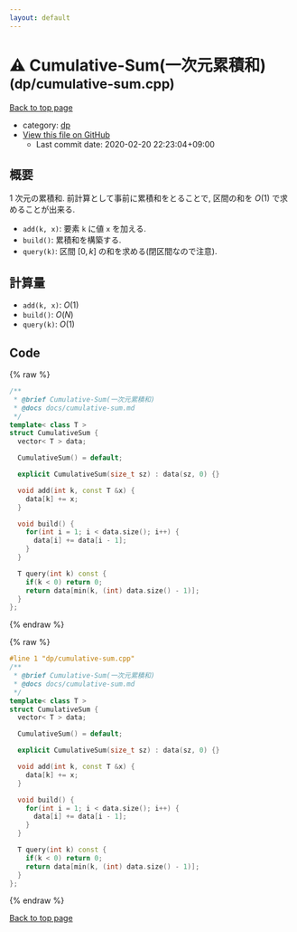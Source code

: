 ```yaml
---
layout: default
---
```


<!-- mathjax config similar to math.stackexchange -->
<script type="text/javascript" async
  src="https://cdnjs.cloudflare.com/ajax/libs/mathjax/2.7.5/MathJax.js?config=TeX-MML-AM_CHTML">
</script>
<script type="text/x-mathjax-config">
  MathJax.Hub.Config({
    TeX: { equationNumbers: { autoNumber: "AMS" }},
    tex2jax: {
      inlineMath: [ ['$','$'] ],
      processEscapes: true
    },
    "HTML-CSS": { matchFontHeight: false },
    displayAlign: "left",
    displayIndent: "2em"
  });
</script>

<script type="text/javascript" src="https://cdnjs.cloudflare.com/ajax/libs/jquery/3.4.1/jquery.min.js"></script>
<script src="https://cdn.jsdelivr.net/npm/jquery-balloon-js@1.1.2/jquery.balloon.min.js" integrity="sha256-ZEYs9VrgAeNuPvs15E39OsyOJaIkXEEt10fzxJ20+2I=" crossorigin="anonymous"></script>
<script type="text/javascript" src="../../assets/js/copy-button.js"></script>
<link rel="stylesheet" href="../../assets/css/copy-button.css" />


# :warning: Cumulative-Sum(一次元累積和) <small>(dp/cumulative-sum.cpp)</small>

<a href="../../index.html">Back to top page</a>

* category: <a href="../../index.html#95687afb5d9a2a9fa39038f991640b0c">dp</a>
* <a href="{{ site.github.repository_url }}/blob/master/dp/cumulative-sum.cpp">View this file on GitHub</a>
    - Last commit date: 2020-02-20 22:23:04+09:00




## 概要

$1$ 次元の累積和. 前計算として事前に累積和をとることで, 区間の和を $O(1)$ で求めることが出来る.

* `add(k, x)`: 要素 `k` に値 `x` を加える.
* `build()`: 累積和を構築する.
* `query(k)`: 区間 $[0, k]$ の和を求める(閉区間なので注意).

## 計算量

* `add(k, x)`: $O(1)$
* `build()`: $O(N)$
* `query(k)`: $O(1)$


## Code

<a id="unbundled"></a>
{% raw %}
```cpp
/**
 * @brief Cumulative-Sum(一次元累積和)
 * @docs docs/cumulative-sum.md
 */
template< class T >
struct CumulativeSum {
  vector< T > data;

  CumulativeSum() = default;

  explicit CumulativeSum(size_t sz) : data(sz, 0) {}

  void add(int k, const T &x) {
    data[k] += x;
  }

  void build() {
    for(int i = 1; i < data.size(); i++) {
      data[i] += data[i - 1];
    }
  }

  T query(int k) const {
    if(k < 0) return 0;
    return data[min(k, (int) data.size() - 1)];
  }
};

```
{% endraw %}

<a id="bundled"></a>
{% raw %}
```cpp
#line 1 "dp/cumulative-sum.cpp"
/**
 * @brief Cumulative-Sum(一次元累積和)
 * @docs docs/cumulative-sum.md
 */
template< class T >
struct CumulativeSum {
  vector< T > data;

  CumulativeSum() = default;

  explicit CumulativeSum(size_t sz) : data(sz, 0) {}

  void add(int k, const T &x) {
    data[k] += x;
  }

  void build() {
    for(int i = 1; i < data.size(); i++) {
      data[i] += data[i - 1];
    }
  }

  T query(int k) const {
    if(k < 0) return 0;
    return data[min(k, (int) data.size() - 1)];
  }
};

```
{% endraw %}

<a href="../../index.html">Back to top page</a>


